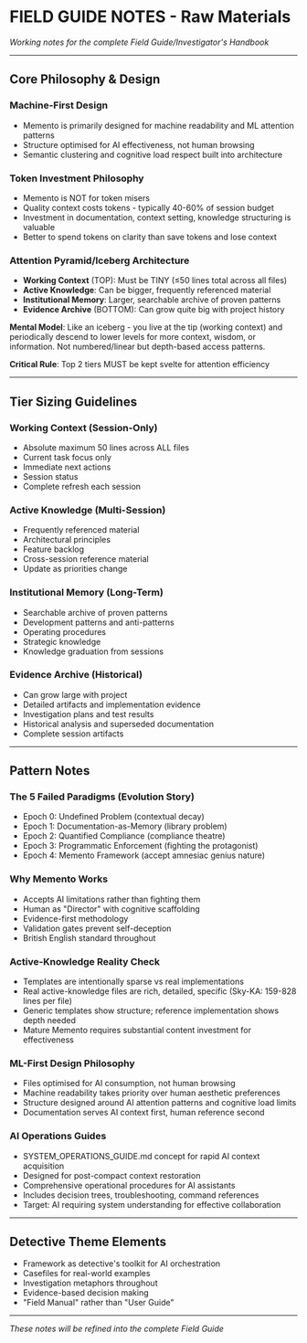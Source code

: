 # FIELD GUIDE NOTES - Raw Materials

*Working notes for the complete Field Guide/Investigator's Handbook*

---

## Core Philosophy & Design

### Machine-First Design
- Memento is primarily designed for machine readability and ML attention patterns
- Structure optimised for AI effectiveness, not human browsing
- Semantic clustering and cognitive load respect built into architecture

### Token Investment Philosophy  
- Memento is NOT for token misers
- Quality context costs tokens - typically 40-60% of session budget
- Investment in documentation, context setting, knowledge structuring is valuable
- Better to spend tokens on clarity than save tokens and lose context

### Attention Pyramid/Iceberg Architecture
- **Working Context** (TOP): Must be TINY (≤50 lines total across all files)
- **Active Knowledge**: Can be bigger, frequently referenced material  
- **Institutional Memory**: Larger, searchable archive of proven patterns
- **Evidence Archive** (BOTTOM): Can grow quite big with project history

**Mental Model**: Like an iceberg - you live at the tip (working context) and periodically descend to lower levels for more context, wisdom, or information. Not numbered/linear but depth-based access patterns.

**Critical Rule**: Top 2 tiers MUST be kept svelte for attention efficiency

---

## Tier Sizing Guidelines

### Working Context (Session-Only)
- Absolute maximum 50 lines across ALL files
- Current task focus only
- Immediate next actions
- Session status
- Complete refresh each session

### Active Knowledge (Multi-Session)
- Frequently referenced material
- Architectural principles
- Feature backlog
- Cross-session reference material
- Update as priorities change

### Institutional Memory (Long-Term)
- Searchable archive of proven patterns
- Development patterns and anti-patterns
- Operating procedures
- Strategic knowledge
- Knowledge graduation from sessions

### Evidence Archive (Historical)
- Can grow large with project
- Detailed artifacts and implementation evidence
- Investigation plans and test results
- Historical analysis and superseded documentation
- Complete session artifacts

---

## Pattern Notes

### The 5 Failed Paradigms (Evolution Story)
- Epoch 0: Undefined Problem (contextual decay)
- Epoch 1: Documentation-as-Memory (library problem)
- Epoch 2: Quantified Compliance (compliance theatre)  
- Epoch 3: Programmatic Enforcement (fighting the protagonist)
- Epoch 4: Memento Framework (accept amnesiac genius nature)

### Why Memento Works
- Accepts AI limitations rather than fighting them
- Human as "Director" with cognitive scaffolding
- Evidence-first methodology
- Validation gates prevent self-deception
- British English standard throughout

### Active-Knowledge Reality Check
- Templates are intentionally sparse vs real implementations
- Real active-knowledge files are rich, detailed, specific (Sky-KA: 159-828 lines per file)
- Generic templates show structure; reference implementation shows depth needed
- Mature Memento requires substantial content investment for effectiveness

### ML-First Design Philosophy
- Files optimised for AI consumption, not human browsing
- Machine readability takes priority over human aesthetic preferences
- Structure designed around AI attention patterns and cognitive load limits
- Documentation serves AI context first, human reference second

### AI Operations Guides
- SYSTEM_OPERATIONS_GUIDE.md concept for rapid AI context acquisition
- Designed for post-compact context restoration
- Comprehensive operational procedures for AI assistants
- Includes decision trees, troubleshooting, command references
- Target: AI requiring system understanding for effective collaboration

---

## Detective Theme Elements
- Framework as detective's toolkit for AI orchestration
- Casefiles for real-world examples
- Investigation metaphors throughout
- Evidence-based decision making
- "Field Manual" rather than "User Guide"

---

*These notes will be refined into the complete Field Guide*